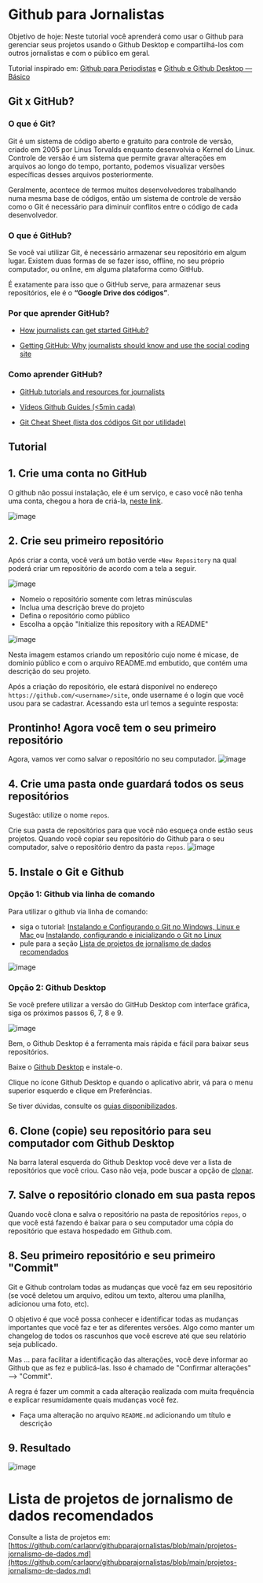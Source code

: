 # Github para Jornalistas

Objetivo de hoje: Neste tutorial você aprenderá como usar o Github para gerenciar seus projetos usando o Github Desktop e compartilhá-los com outros jornalistas e com o público em geral. 

Tutorial inspirado em: [Github para Periodistas](https://github.com/craft2es/githubparaperiodistas/blob/master/githubparaperiodistas.md) e [Github e Github Desktop — Básico
](https://medium.com/@gabrielcassimiro/github-e-github-desktop-b%C3%A1sico-f439879cb087)


## Git x GitHub?

### O que é Git?
Git é um sistema de código aberto e gratuito para controle de versão, criado em 2005 por Linus Torvalds enquanto desenvolvia o Kernel do Linux. Controle de versão é um sistema que permite gravar alterações em arquivos ao longo do tempo, portanto, podemos visualizar versões específicas desses arquivos posteriormente.

Geralmente, acontece de termos muitos desenvolvedores trabalhando numa mesma base de códigos, então um sistema de controle de versão como o Git é necessário para diminuir conflitos entre o código de cada desenvolvedor.

### O que é GitHub?
Se você vai utilizar Git, é necessário armazenar seu repositório em algum lugar. Existem duas formas de se fazer isso, offline, no seu próprio computador, ou online, em alguma plataforma como GitHub.

É exatamente para isso que o GitHub serve, para armazenar seus repositórios, ele é o **“Google Drive dos códigos”**.

### Por que aprender GitHub? 

+ [How journalists can get started GitHub?](https://ijnet.org/en/story/how-journalists-can-get-started-github)

+ [Getting GitHub: Why journalists should know and use the social coding site](https://knightlab.northwestern.edu/2013/06/13/getting-github-why-journalists-should-know-and-use-the-social-coding-site/)

### Como aprender GitHub? 

+ [GitHub tutorials and resources for journalists](https://www.poynter.org/news/github-tutorials-and-resources-journalists)

+ [Vídeos Github Guides (<5min cada)](https://www.youtube.com/githubguides) 

+ [Git Cheat Sheet (lista dos códigos Git por utilidade)](https://www.git-tower.com/blog/git-cheat-sheet/)

## Tutorial

## 1. Crie uma conta no GitHub

O github não possui instalação, ele é um serviço, e caso você não tenha uma conta, chegou a hora de criá-la, [neste link](https://www.github.com/). 

![image](https://user-images.githubusercontent.com/17505036/129565796-9bb3babe-8d00-4e04-b371-a7b7b40d5b29.png)

## 2. Crie seu primeiro repositório

Após criar a conta, você verá um botão verde `+New Repository` na qual poderá criar um repositório de acordo com a tela a seguir.

![image](https://user-images.githubusercontent.com/17505036/129565942-dd930808-de66-45dd-94f6-32a0683af722.png)

- Nomeio o repositório somente com letras minúsculas
- Inclua uma descrição breve do projeto
- Defina o repositório como público
- Escolha a opção "Initialize this repository with a README"

![image](https://user-images.githubusercontent.com/17505036/129568774-8261d76d-92ba-48a5-aa43-1c1c04b538b2.png)

Nesta imagem estamos criando um repositório cujo nome é micase, de domínio público e com o arquivo README.md embutido, que contém uma descrição do seu projeto. 

Após a criação do repositório, ele estará disponível no endereço `https://github.com/<username>/site`, onde username é o login que você usou para se cadastrar. Acessando esta url temos a seguinte resposta:

## Prontinho! Agora você tem o seu primeiro repositório

Agora, vamos ver como salvar o repositório no seu computador.
![image](https://user-images.githubusercontent.com/17505036/129568811-ac6071fa-f2b9-4dec-b085-30ed77eff78f.png)


## 4. Crie uma pasta onde guardará todos os seus repositórios

Sugestão: utilize o nome `repos`.

Crie sua pasta de repositórios para que você não esqueça onde estão seus projetos.
Quando você copiar seu repositório do Github para o seu computador, salve o repositório dentro da pasta `repos`.
![image](https://user-images.githubusercontent.com/17505036/129566724-09d70bb1-0276-41a3-a415-a3ca59bb3510.png)

## 5. Instale o Git e Github 

### Opção 1: Github via linha de comando
Para utilizar o github via linha de comando:

* siga o tutorial: [Instalando e Configurando o Git no Windows, Linux e Mac
](https://git-scm.com/book/pt-br/v2/Come%C3%A7ando-Instalando-o-Git) ou [Instalando, configurando e inicializando o Git no Linux]( https://dev.to/womakerscode/instalando-configurando-e-inicializando-o-git-no-linux-2m96)
* pule para a seção [Lista de projetos de jornalismo de dados recomendados](https://github.com/carlaprv/githubparajornalistas#lista-de-projetos-de-jornalismo-de-dados-recomendados)

![image](https://user-images.githubusercontent.com/17505036/130127514-eec92fee-3a6e-4540-881a-3d1f69e75e89.png)


### Opção 2: Github Desktop
Se você prefere utilizar a versão do GitHub Desktop com interface gráfica, siga os próximos passos 6, 7, 8 e 9.

![image](https://user-images.githubusercontent.com/17505036/130127576-9da4080f-4ae3-4bec-bd6b-66f6e8631a29.png)

Bem, o Github Desktop é a ferramenta mais rápida e fácil para baixar seus repositórios.

Baixe o [Github Desktop](https://desktop.github.com/) e instale-o.

Clique no ícone Github Desktop e quando o aplicativo abrir, vá para o menu superior esquerdo e clique em Preferências.

Se tiver dúvidas, consulte os [guias disponibilizados](https://docs.github.com/pt/desktop/contributing-and-collaborating-using-github-desktop).

## 6. Clone (copie) seu repositório para seu computador com Github Desktop

Na barra lateral esquerda do Github Desktop você deve ver a lista de repositórios que você criou.
Caso não veja, pode buscar a opção de [clonar](https://docs.github.com/pt/desktop/contributing-and-collaborating-using-github-desktop/adding-and-cloning-repositories/cloning-a-repository-from-github-to-github-desktop).

## 7. Salve o repositório clonado em sua pasta repos

Quando você clona e salva o repositório na pasta de repositórios `repos`, o que você está fazendo é baixar para o seu computador uma cópia do repositório que estava hospedado em Github.com.

## 8. Seu primeiro repositório e seu primeiro "Commit"
Git e Github controlam todas as mudanças que você faz em seu repositório (se você deletou um arquivo, editou um texto, alterou uma planilha, adicionou uma foto, etc).

O objetivo é que você possa conhecer e identificar todas as mudanças importantes que você faz e ter as diferentes versões. Algo como manter um changelog de todos os rascunhos que você escreve até que seu relatório seja publicado.

Mas ... para facilitar a identificação das alterações, você deve informar ao Github que as fez e publicá-las. Isso é chamado de "Confirmar alterações" --> "Commit".

A regra é fazer um commit a cada alteração realizada com muita frequência e explicar resumidamente quais mudanças você fez.

- Faça uma alteração no arquivo `README.md` adicionando um título e descrição

## 9. Resultado

![image](https://user-images.githubusercontent.com/17505036/129568620-0b73ec38-d3eb-494c-8db2-3e378f623bdf.png)

# Lista de projetos de jornalismo de dados recomendados
Consulte a lista de projetos em: [https://github.com/carlaprv/githubparajornalistas/blob/main/projetos-jornalismo-de-dados.md](https://github.com/carlaprv/githubparajornalistas/blob/main/projetos-jornalismo-de-dados.md)

